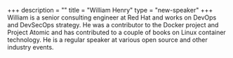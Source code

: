 +++
description = ""
title = "William Henry"
type = "new-speaker"
+++
William is a senior consulting engineer at Red Hat and works on DevOps and DevSecOps strategy. He was a contributor to the Docker project and Project Atomic and has contributed to a couple of books on Linux container technology. He is a regular speaker at various open source and other industry events.
